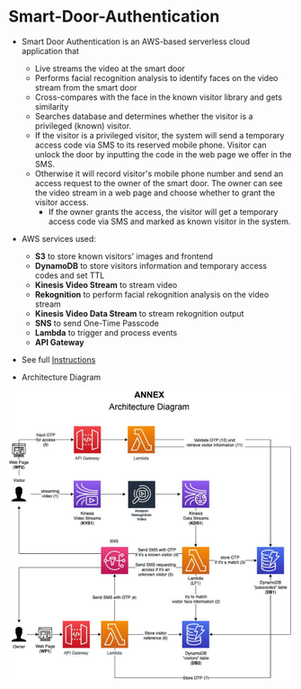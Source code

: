 # Smart-Door-Authentication

- Smart Door Authentication is an AWS-based serverless cloud application that
    - Live streams the video at the smart door
    - Performs facial recognition analysis to identify faces on the video stream from the smart door
    - Cross-compares with the face in the known visitor library and gets similarity
    - Searches database and determines whether the visitor is a privileged (known) visitor. 
    - If the visitor is a privileged visitor, the system will send a temporary access code via SMS to its reserved mobile phone. Visitor can unlock the door by inputting the code in the web page we offer in the SMS.
    - Otherwise it will record visitor's mobile phone number and send an access request to the owner of the smart door. The owner can see the video stream in a web page and choose whether to grant the visitor access. 
        - If the owner grants the access, the visitor will get a temporary access code via SMS and marked as known visitor in the system.

- AWS services used:
    - **S3** to store known visitors' images and frontend
    - **DynamoDB** to store visitors information and temporary access codes and set TTL
    - **Kinesis Video Stream** to stream video
    - **Rekognition** to perform facial rekognition analysis on the video stream
    - **Kinesis Video Data Stream** to stream rekognition output
    - **SNS** to send One-Time Passcode
    - **Lambda** to trigger and process events
    - **API Gateway**

- See full [Instructions](Instruction.pdf)

- Architecture Diagram

![overview](architecture.png)
